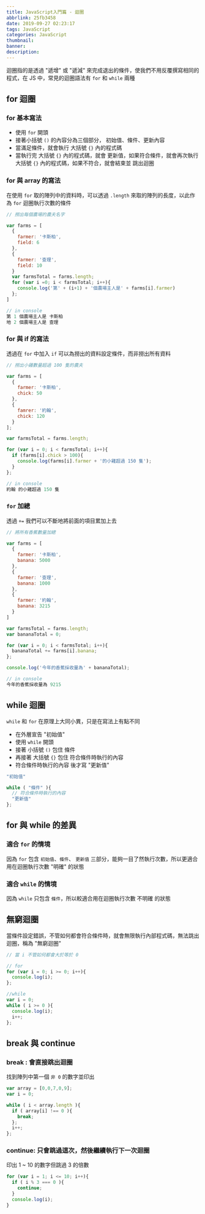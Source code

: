```yaml
---
title: JavaScript入門篇 - 迴圈
abbrlink: 25fb3458
date: 2019-09-27 02:23:17
tags: JavaScript
categories: JavaScript
thumbnail:
banner:
description:
---
```


迴圈指的是透過 "遞增" 或 "遞減" 來完成退出的條件，使我們不用反覆撰寫相同的程式，在 JS 中，常見的迴圈語法有 `for` 和 `while` 兩種

<!-- more -->

## for 迴圈

### for 基本寫法

* 使用 `for` 開頭
* 接著小括號 `()` 的內容分為三個部分， 初始值、條件、更新內容
* 當滿足條件，就會執行 大括號 `{}` 內的程式碼
* 當執行完 大括號 `{}` 內的程式碼，就會 更新值，如果符合條件，就會再次執行 大括號 `{}` 內的程式碼，如果不符合，就會結束並 跳出迴圈

### for 與 array 的寫法

在使用 `for` 取的陣列中的資料時，可以透過 `.length` 來取的陣列的長度，以此作為 `for` 迴圈執行次數的條件

``` js
// 撈出每個農場的農夫名字

var farms = [
  {
    farmer: '卡斯柏',
    field: 6
  },
  {
    farmer: '查理',
    field: 10
  }
  var farmsTotal = farms.length;
  for (var i =0; i < farmsTotal; i++){
    console.log('第' + (i+1) + '個農場主人是' + farms[i].farmer)
  };
]

// in console
第 1 個農場主人是 卡斯柏
地 2 個農場主人是 查理
```

### for 與 if 的寫法

透過在 `for` 中加入 `if` 可以為撈出的資料設定條件，而非撈出所有資料

``` js
// 撈出小雞數量超過 100 隻的農夫

var farms = [
  {
    farmer: '卡斯柏',
    chick: 50
  },
  {
    famrer: '約翰',
    chick: 120
  }
];

var farmsTotal = farms.length;

for (var i = 0; i < farmsTotal; i++){
  if (farms[i].chick > 100){
    console.log(farms[i].farmer + '的小雞超過 150 隻');
  }
};

// in console
約翰 的小雞超過 150 隻
```

### `for` 加總

透過 `+=` 我們可以不斷地將前面的項目累加上去

``` js
// 將所有香蕉數量加總

var farms = [
  {
    farmer: '卡斯柏',
    banana: 5000
  },
  {
    farmer: '查理',
    banana: 1000
  },
  {
    farmer: '約翰',
    banana: 3215
  }
]

var farmsTotal = farms.length;
var bananaTotal = 0;

for (var i = 0; i < farmsTotal; i++){
  bananaTotal += farms[i].banana;
};

console.log('今年的香蕉採收量為' + bananaTotal);

// in console
今年的香蕉採收量為 9215
```

## while 迴圈

`while` 和 `for` 在原理上大同小異，只是在寫法上有點不同

* 在外層宣告 "初始值"
* 使用 `while` 開頭
* 接著 小括號 `()` 包住 條件
* 再接著 大括號 `{}` 包住 符合條件時執行的內容
* 符合條件時執行的內容 後才寫 "更新值"

``` js
"初始值"

while ( "條件" ){
  // 符合條件時執行的內容
  "更新值"
};
```

## for 與 while 的差異

### 適合 `for` 的情境

因為 `for` 包含 `初始值`、`條件`、 `更新值` 三部分，能夠一目了然執行次數，所以更適合用在迴圈執行次數 "明確" 的狀態

### 適合 `while` 的情境

因為 `while` 只包含 `條件`，所以較適合用在迴圈執行次數 不明確 的狀態

## 無窮迴圈

當條件設定錯誤，不管如何都會符合條件時，就會無限執行內部程式碼，無法跳出迴圈，稱為 "無窮迴圈"

``` js
// 當 i 不管如何都會大於等於 0

// for
for (var i = 0; i >= 0; i++){
  console.log(i);
};

//while
var i = 0;
while ( i >= 0 ){
  console.log(i);
  i++;
};
```

## break 與 continue

### break : 會直接跳出迴圈
找到陣列中第一個 `非 0` 的數字並印出

``` js
var array = [0,0,7,0,9];
var i = 0;

while ( i < array.length ){
  if ( array[i] !== 0 ){
    break;
  };
  i++;
};
```

### continue: 只會跳過這次，然後繼續執行下一次迴圈
印出 1 ~ 10 的數字但跳過 3 的倍數

``` js
for (var i = 1; i <= 10; i++){
  if ( i % 3 === 0 ){
    continue;
  }
  console.log(i);
}
```


